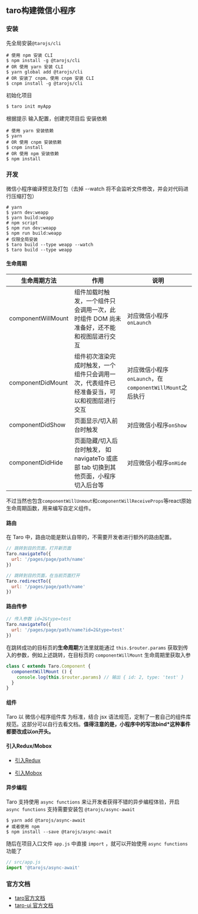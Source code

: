 ## taro构建微信小程序

### 安装

先全局安装`@tarojs/cli`
```
# 使用 npm 安装 CLI
$ npm install -g @tarojs/cli
# OR 使用 yarn 安装 CLI
$ yarn global add @tarojs/cli
# OR 安装了 cnpm，使用 cnpm 安装 CLI
$ cnpm install -g @tarojs/cli
```
初始化项目

```javascript
$ taro init myApp
```

根据提示 输入配置，创建完项目后 安装依赖

```
# 使用 yarn 安装依赖
$ yarn
# OR 使用 cnpm 安装依赖
$ cnpm install
# OR 使用 npm 安装依赖
$ npm install
```

### 开发

微信小程序编译预览及打包（去掉 --watch 将不会监听文件修改，并会对代码进行压缩打包）

```
# yarn
$ yarn dev:weapp
$ yarn build:weapp
# npm script
$ npm run dev:weapp
$ npm run build:weapp
# 仅限全局安装
$ taro build --type weapp --watch
$ taro build --type weapp
```

#### 生命周期

| 生命周期方法       | 作用                                                         | 说明                                                     |
| ------------------ | ------------------------------------------------------------ | -------------------------------------------------------- |
| componentWillMount | 组件加载时触发，一个组件只会调用一次，此时组件 DOM 尚未准备好，还不能和视图层进行交互 | 对应微信小程序`onLaunch`                                 |
| componentDidMount  | 组件初次渲染完成时触发，一个组件只会调用一次，代表组件已经准备妥当，可以和视图层进行交互 | 对应微信小程序`onLaunch`，在`componentWillMount`之后执行 |
| componentDidShow   | 页面显示/切入前台时触发                                      | 对应微信小程序`onShow`                                   |
| componentDidHide   | 页面隐藏/切入后台时触发， 如 navigateTo 或底部 tab 切换到其他页面，小程序切入后台等 | 对应微信小程序`onHide`                                   |

不过当然也包含`componentWillUnmout`和`componentWillReceiveProps`等react原始生命周期函数，用来编写自定义组件。



#### 路由

在 Taro 中，路由功能是默认自带的，不需要开发者进行额外的路由配置。

```javascript
// 跳转到目的页面，打开新页面
Taro.navigateTo({
  url: '/pages/page/path/name'
})

// 跳转到目的页面，在当前页面打开
Taro.redirectTo({
  url: '/pages/page/path/name'
})
```

#### 路由传参

```javascript
// 传入参数 id=2&type=test
Taro.navigateTo({
  url: '/pages/page/path/name?id=2&type=test'
})
```

在跳转成功的目标页的**生命周期**方法里就能通过 `this.$router.params` 获取到传入的参数，例如上述跳转，在目标页的 `componentWillMount` 生命周期里获取入参

```js
class C extends Taro.Component {
  componentWillMount () {
    console.log(this.$router.params) // 输出 { id: 2, type: 'test' }
  }
}
```

#### 组件

Taro 以 微信小程序组件库 为标准，结合 jsx 语法规范，定制了一套自己的组件库规范。这部分可以自行去看文档。**值得注意的是，小程序中的写法bind\*这种事件都要改成以on开头。**

#### 引入Redux/Mobox

-  [引入Redux](http://taro-docs.jd.com/taro/docs/redux.html)

- [引入Mobox](http://taro-docs.jd.com/taro/docs/mobx.html)



#### 异步编程

Taro 支持使用 `async functions` 来让开发者获得不错的异步编程体验，开启 `async functions` 支持需要安装包 `@tarojs/async-await`

```
$ yarn add @tarojs/async-await
# 或者使用 npm
$ npm install --save @tarojs/async-await
```

随后在项目入口文件 `app.js` 中直接 `import` ，就可以开始使用 `async functions` 功能了

```javascript
// src/app.js
import '@tarojs/async-await'
```



### 官方文档

- [taro官方文档](https://taro.aotu.io/)
- [taro-ui 官方文档](https://taro-ui.aotu.io/)

  